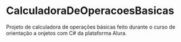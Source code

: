 # CalculadoraDeOperacoesBasicas
Projeto de calculadora de operações básicas feito durante o curso de orientação a onjetos com C# da plataforma Alura. 

